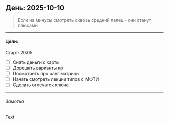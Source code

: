 ## День: 2025-10-10

>Если на минусы смотреть сквозь средний палец - они станут плюсами

***
#### Цели:
Старт: 20:05
- [ ] Снять деньги с карты
- [ ] Дорешать варианты кр
- [ ] Посмотреть про ранг матрицы
- [ ] Начать смотреть лекции типов с МФТИ
- [ ] Сделать отпечаток ключа

***
###### Заметка
Text
